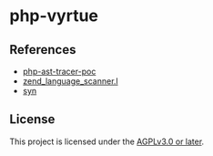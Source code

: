 
# php-vyrtue

## References

- [php-ast-tracer-poc](https://github.com/beberlei/php-ast-tracer-poc)
- [zend_language_scanner.l](https://github.com/php/php-src/blob/12b5ba0b1d87d2dfdb4ee213cb5d122c921f3f2f/Zend/zend_language_scanner.l#L624)
- [syn](https://docs.rs/syn/latest/syn/)

## License

This project is licensed under the [AGPLv3.0 or later](LICENSE.md).
